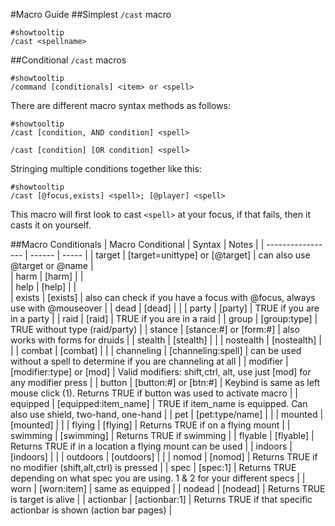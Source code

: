 #Macro Guide
##Simplest `/cast` macro
```
#showtooltip
/cast <spellname>
```
##Conditional `/cast` macros
```
#showtooltip
/command [conditionals] <item> or <spell>
```
There are different macro syntax methods as follows:
```
#showtooltip
/cast [condition, AND condition] <spell>

/cast [condition] [OR condition] <spell>
```
Stringing multiple conditions together like this:
```
#showtooltip
/cast [@focus,exists] <spell>; [@player] <spell>
```
This macro will first look to cast `<spell>` at your focus, if that fails, then it casts it on yourself.

##Macro Conditionals
| Macro Conditional 	| Syntax | Notes |
| -----------------	| ------ | ----- |
| target		| [target=unittype] or [@target] | can also use @target or @name |	   	 
| harm			| [harm] | |	
| help			| [help] | |	
| exists		| [exists] | also can check if you have a focus with @focus, always use with @mouseover |
| dead			| [dead] | |
| party			| [party] | TRUE if you are in a party |
| raid			| [raid] | TRUE if you are in a raid |
| group			| [group:type] | TRUE without type (raid/party) |
| stance		| [stance:#] or [form:#] | also works with forms for druids |
| stealth		| [stealth] | |
| nostealth		| [nostealth] | |
| combat		| [combat] | |
| channeling		| [channeling:spell] | can be used without a spell to determine if you are channeling at all |
| modifier		| [modifier:type] or [mod] | Valid modifiers: shift,ctrl, alt, use just [mod] for any modifier press |
| button		| [button:#] or [btn:#] | Keybind is same as left mouse click (1).  Returns TRUE if button was used to activate macro |
| equipped		| [equipped:item_name] | TRUE if item_name is equipped.  Can also use shield, two-hand, one-hand |
| pet			| [pet:type/name] | |
| mounted		| [mounted] | |
| flying		| [flying] | Returns TRUE if on a flying mount |
| swimming		| [swimming] | Returns TRUE if swimming |
| flyable		| [flyable] | Returns TRUE if in a location a flying mount can be used |
| indoors		| [indoors] | |
| outdoors		| [outdoors] | |
| nomod			| [nomod] | Returns TRUE if no modifier (shift,alt,ctrl) is pressed |
| spec	 		| [spec:1] | Returns TRUE depending on what spec you are using.  1 & 2 for your different specs |
| worn			| [worn:item] | same as equipped |
| nodead		| [nodead] | Returns TRUE is target is alive |
| actionbar		| [actionbar:1] | Returns TRUE if that specific actionbar is shown (action bar pages) |
